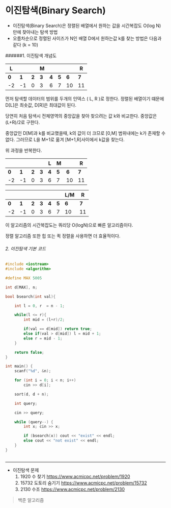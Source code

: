 # 이진탐색(Binary Search)

* 이진탐색(Binary Search)은 정렬된 배열에서 원하는 값을 시간복잡도 O(log N) 만에 찾아내는 탐색 방법
* 오름차순으로 정렬된 사이즈가 N인 배열 D에서 원하는값 k를 찾는 방법은 다음과 같다 (k = 10)



######1. 이진탐색 개념도

| L     |       |       | M     |       |       |       | R     |
| ----- | ----- | ----- | ----- | ----- | ----- | ----- | ----- |
| **0** | **1** | **2** | **3** | **4** | **5** | **6** | **7** |
| -2    | -1    | 0     | 3     | 6     | 7     | 10    | 11    |

 먼저 탐색할 데이터의 범위를 두개의 인덱스 ( L, R )로 정한다.  정렬된 배열이기 떄문에 D[L]은 최솟값, D[R]은 최대값이 된다.

당연히 처음 탐색시 전체영역의 중앙값을 찾아 찾으려는 값 k와 비교한다. 중앙값은 (L+R)/2로 구한다.

중앙값인 D[M]과 k를 비교했을때, k의 값이 더 크므로 [0,M] 범위내에는 k가 존재할 수없다. 그러므로 L을 M+1로 옮겨 [M+1,R]사이에서 k값을 찾는다.

위 과정을 반복한다.                                                                                             

|       |       |       |       | L     | M     |       | R     |
| ----- | ----- | ----- | ----- | ----- | ----- | ----- | ----- |
| **0** | **1** | **2** | **3** | **4** | **5** | **6** | **7** |
| -2    | -1    | 0     | 3     | 6     | 7     | 10    | 11    |

|       |       |       |       |       |       | L/M   | R     |
| ----- | ----- | ----- | ----- | ----- | ----- | ----- | ----- |
| **0** | **1** | **2** | **3** | **4** | **5** | **6** | **7** |
| -2    | -1    | 0     | 3     | 6     | 7     | 10    | 11    |

이 알고리즘의 시간복잡도는 쿼리당 O(logN)으로 빠른 알고리즘이다. 

정렬 알고리즘 또한 힙 또는 퀵 정렬을 사용하면 더 효율적이다.



###### 2. 이진탐색 기본 코드

~~~c++
#include <iostream>
#include <algorithm>

#define MAX 5005

int d[MAX], n;

bool bsearch(int val){

	int l = 0, r  = n - 1;

	while(l <= r){
		int mid = (l+r)/2;

		if(val == d[mid]) return true;
		else if(val > d[mid]) l = mid + 1;
		else r = mid - 1;
	}

	return false;
}

int main() {
	scanf("%d", &n);

	for (int i = 0; i < n; i++)
		cin >> d[i];

	sort(d, d + n);

	int query;

	cin >> query;

	while (query--) {
		int x; cin >> x;

		if (bsearch(x)) cout << "exist" << endl;
		else cout << "not exist" << endl;
	}
}
	
~~~



-----

* 이진탐색 문제
  1. 1920 수 찾기 <https://www.acmicpc.net/problem/1920>
  2. 15732 도토리 숨기기 <https://www.acmicpc.net/problem/15732>
  3. 2130 수조  <https://www.acmicpc.net/problem/2130>





> 백준 알고리즘

